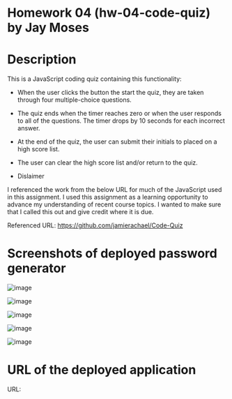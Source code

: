 # Homework 04 (hw-04-code-quiz) by Jay Moses


# Description

This is a JavaScript coding quiz containing this functionality:
* When the user clicks the button the start the quiz, they are taken through four multiple-choice questions.
* The quiz ends when the timer reaches zero or when the user responds to all of the questions. The timer drops by 10 seconds for each incorrect answer.
* At the end of the quiz, the user can submit their initials to placed on a high score list.
* The user can clear the high score list and/or return to the quiz.


* Dislaimer

I referenced the work from the below URL for much of the JavaScript used in this assignment. I used this assignment as a learning opportunity to advance my understanding of recent course topics. I wanted to make sure that I called this out and give credit where it is due.

Referenced URL: https://github.com/jamierachael/Code-Quiz


# Screenshots of deployed password generator

![image](https://user-images.githubusercontent.com/95326705/149085191-9d69889b-83b5-4bb2-ad75-bb2766ad9d96.png)

![image](https://user-images.githubusercontent.com/95326705/149085234-073c4154-2208-4865-a7c8-9136e0c8b379.png)

![image](https://user-images.githubusercontent.com/95326705/149085248-f5ceb83d-5bf9-4dce-9d98-40ff1483db87.png)

![image](https://user-images.githubusercontent.com/95326705/149085264-ef916f78-2f7f-419a-aaad-8c7397fbef71.png)

![image](https://user-images.githubusercontent.com/95326705/149085290-eb7a99e8-192d-4291-9cda-96b7627adafe.png)


# URL of the deployed application

URL: 
